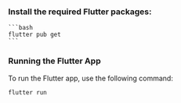 ### Install the required Flutter packages:
    ```bash
    flutter pub get
    ```

### Running the Flutter App

To run the Flutter app, use the following command:
```bash
flutter run
